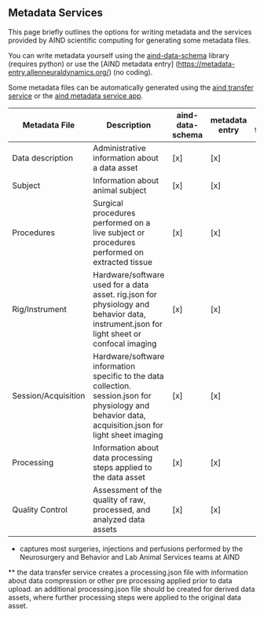 ## Metadata Services 

This page briefly outlines the options for writing metadata and the services provided by AIND scientific computing for generating some metadata files. 

You can write metadata yourself using the [aind-data-schema](https://github.com/AllenNeuralDynamics/aind-data-schema) library (requires python) or use the [AIND metadata entry] (https://metadata-entry.allenneuraldynamics.org/) (no coding).  

Some metadata files can be automatically generated using the [aind transfer service](http://aind-data-transfer-service/) or the [aind metadata service app](http://aind-metadata-service/). 


| Metadata File       | Description                                                                                                   | aind-data-schema | metadata entry | data transfer |
|----------------------|---------------------------------------------------------------------------------------------------------------|------------------|----------------|---------------|
| Data description     | Administrative information about a data asset      | [x]              | [x]            | [x]           |
| Subject              | Information about animal subject    | [x]              | [x]            | [x]           |
| Procedures           | Surgical procedures performed on a live subject or procedures performed on extracted tissue                  | [x]              | [x]            | [x]*          |
| Rig/Instrument       | Hardware/software used for a data asset. rig.json for physiology and behavior data, instrument.json for light sheet or confocal imaging | [x]              | [x]            |               |
| Session/Acquisition  | Hardware/software information specific to the data collection. session.json for physiology and behavior data, acquisition.json for light sheet imaging | [x]              | [x]            |               |
| Processing           | Information about data processing steps applied to the data asset                                            | [x]              | [x]            | [x]**         |
| Quality Control      | Assessment of the quality of raw, processed, and analyzed data assets                                        | [x]              | [x]            |               |

* captures most surgeries, injections and perfusions performed by the Neurosurgery and Behavior and Lab Animal Services teams at AIND 

** the data transfer service creates a processing.json file with information about data compression or other pre processing applied prior to data upload. an additional processing.json file should be created for derived data assets, where further processing steps were applied to the original data asset. 
